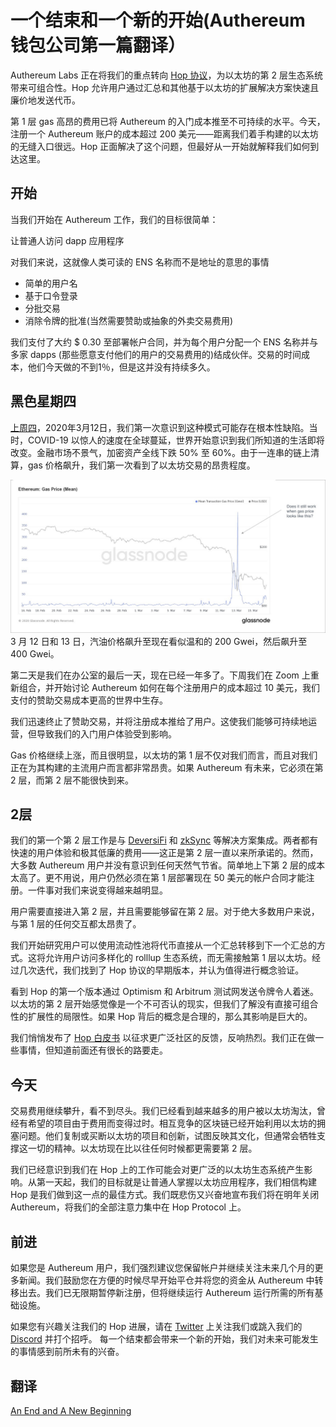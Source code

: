 # 一个结束和一个新的开始(Authereum 钱包公司第一篇翻译）
Authereum Labs 正在将我们的重点转向 [Hop 协议](https://medium.com/hop-protocol/hop-send-tokens-across-rollups-30f14c432f7c)，为以太坊的第 2 层生态系统带来可组合性。Hop 允许用户通过汇总和其他基于以太坊的扩展解决方案快速且廉价地发送代币。

第 1 层 gas 高昂的费用已将 Authereum 的入门成本推至不可持续的水平。今天，注册一个 Authereum 账户的成本超过 200 美元——距离我们着手构建的以太坊的无缝入口很远。Hop 正面解决了这个问题，但最好从一开始就解释我们如何到达这里。
## 开始
当我们开始在 Authereum 工作，我们的目标很简单：

让普通人访问 dapp 应用程序

对我们来说，这就像人类可读的 ENS 名称而不是地址的意思的事情

- 简单的用户名
- 基于口令登录
- 分批交易
- 消除令牌的批准(当然需要赞助或抽象的外卖交易费用)

我们支付了大约 $ 0.30 至部署帐户合同，并为每个用户分配一个 ENS 名称并与多家 dapps (那些愿意支付他们的用户的交易费用的)结成伙伴。交易的时间成本，他们今天做的不到1％，但是这并没有持续多久。

## 黑色星期四
[上周四](https://medium.com/aave/crypto-black-thursday-the-good-the-bad-and-the-ugly-7f2acebf2b83)，2020年3月12日，我们第一次意识到这种模式可能存在根本性缺陷。当时，COVID-19 以惊人的速度在全球蔓延，世界开始意识到我们所知道的生活即将改变。金融市场不景气，加密资产全线下跌 50% 至 60%。由于一连串的链上清算，gas 价格飙升，我们第一次看到了以太坊交易的昂贵程度。

![](./pic/gasprice.png)
3 月 12 日和 13 日，汽油价格飙升至现在看似温和的 200 Gwei，然后飙升至 400 Gwei。

第二天是我们在办公室的最后一天，现在已经一年多了。下周我们在 Zoom 上重新组合，并开始讨论 Authereum 如何在每个注册用户的成本超过 10 美元，我们支付的赞助交易成本更高的世界中生存。

我们迅速终止了赞助交易，并将注册成本推给了用户。这使我们能够可持续地运营，但导致我们的入门用户体验受到影响。

Gas 价格继续上涨，而且很明显，以太坊的第 1 层不仅对我们而言，而且对我们正在为其构建的主流用户而言都非常昂贵。如果 Authereum 有未来，它必须在第 2 层，而第 2 层不能很快到来。
## 2层
我们的第一个第 2 层工作是与 [DeversiFi](https://www.deversifi.com/) 和 [zkSync](https://zksync.io/) 等解决方案集成。两者都有快速的用户体验和极其低廉的费用——这正是第 2 层一直以来所承诺的。然而，大多数 Authereum 用户并没有意识到任何天然气节省。简单地上下第 2 层的成本太高了。更不用说，用户仍然必须在第 1 层部署现在 50 美元的帐户合同才能注册。一件事对我们来说变得越来越明显。

用户需要直接进入第 2 层，并且需要能够留在第 2 层。对于绝大多数用户来说，与第 1 层的任何交互都太昂贵了。

我们开始研究用户可以使用流动性池将代币直接从一个汇总转移到下一个汇总的方式。这将允许用户访问多样化的 rolllup 生态系统，而无需接触第 1 层以太坊。经过几次迭代，我们找到了 Hop 协议的早期版本，并认为值得进行概念验证。

看到 Hop 的第一个版本通过 Optimism 和 Arbitrum 测试网发送令牌令人着迷。以太坊的第 2 层开始感觉像是一个不可否认的现实，但我们了解没有直接可组合性的扩展性的局限性。如果 Hop 背后的概念是合理的，那么其影响是巨大的。

我们悄悄发布了 [Hop 白皮书](https://hop.exchange/whitepaper.pdf) 以征求更广泛社区的反馈，反响热烈。我们正在做一些事情，但知道前面还有很长的路要走。
## 今天
交易费用继续攀升，看不到尽头。我们已经看到越来越多的用户被以太坊淘汰，曾经有希望的项目由于费用而变得过时。相互竞争的区块链已经开始利用以太坊的拥塞问题。他们复制或买断以太坊的项目和创新，试图反映其文化，但通常会牺牲支撑这一切的精神。以太坊现在比以往任何时候都更需要第 2 层。

我们已经意识到我们在 Hop 上的工作可能会对更广泛的以太坊生态系统产生影响。从第一天起，我们的目标就是让普通人掌握以太坊应用程序，我们相信构建 Hop 是我们做到这一点的最佳方式。我们既悲伤又兴奋地宣布我们将在明年关闭 Authereum，将我们的全部注意力集中在 Hop Protocol 上。
## 前进
如果您是 Authereum 用户，我们强烈建议您保留帐户并继续关注未来几个月的更多新闻。我们鼓励您在方便的时候尽早开始平仓并将您的资金从 Authereum 中转移出去。我们已无限期暂停新注册，但将继续运行 Authereum 运行所需的所有基础设施。

如果您有兴趣关注我们的 Hop 进展，请在 [Twitter](https://twitter.com/HopProtocol) 上关注我们或跳入我们的 [Discord](http://discord.gg/PwCF88emV4) 并打个招呼。
每一个结束都会带来一个新的开始，我们对未来可能发生的事情感到前所未有的兴奋。

## 翻译
[An End and A New Beginning](https://medium.com/authereum/an-end-and-a-new-beginning-ae0e2e596e1b)